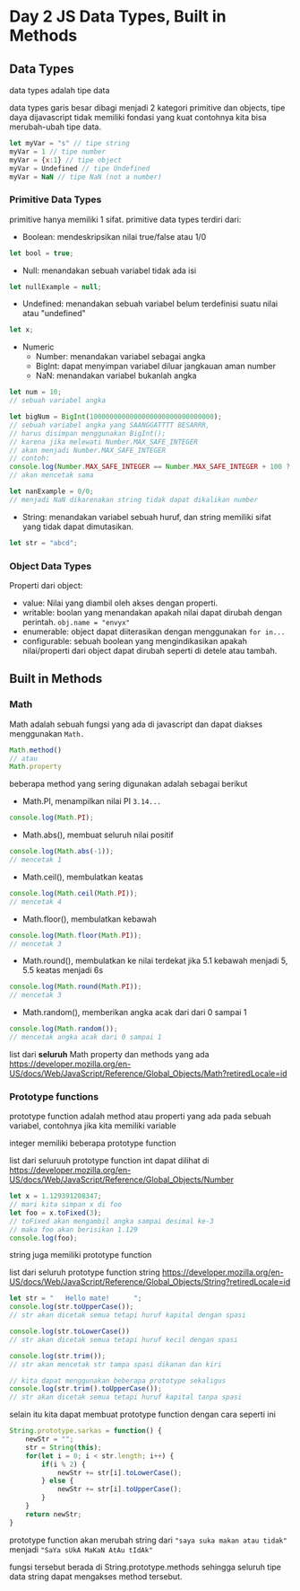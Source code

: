 # Day 2 JS Data Types, Built in Methods

## Data Types
data types adalah tipe data

data types garis besar dibagi menjadi 2 kategori primitive dan objects, tipe daya dijavascript tidak memiliki fondasi yang kuat contohnya kita bisa merubah-ubah tipe data.
```js
let myVar = "s" // tipe string
myVar = 1 // tipe number
myVar = {x:1} // tipe object
myVar = Undefined // tipe Undefined
myVar = NaN // tipe NaN (not a number)
```

### Primitive Data Types
primitive hanya memiliki 1 sifat.
primitive data types terdiri dari:
- Boolean: mendeskripsikan nilai true/false atau 1/0
```js
let bool = true;
```
- Null: menandakan sebuah variabel tidak ada isi
```js
let nullExample = null;
```
- Undefined: menandakan sebuah variabel belum terdefinisi suatu nilai atau "undefined"
```js
let x;
```
- Numeric
  - Number: menandakan variabel sebagai angka
  - BigInt: dapat menyimpan variabel diluar jangkauan aman number
  - NaN: menandakan variabel bukanlah angka
```js
let num = 10;
// sebuah variabel angka

let bigNum = BigInt(1000000000000000000000000000000);
// sebuah variabel angka yang SAANGGATTTT BESARRR, 
// harus disimpan menggunakan BigInt(); 
// karena jika melewati Number.MAX_SAFE_INTEGER 
// akan menjadi Number.MAX_SAFE_INTEGER
// contoh:
console.log(Number.MAX_SAFE_INTEGER == Number.MAX_SAFE_INTEGER + 100 ? "sama" : "beda");
// akan mencetak sama

let nanExample = 0/0;
// menjadi NaN dikarenakan string tidak dapat dikalikan number
```
- String: menandakan variabel sebuah huruf, dan string memiliki sifat yang tidak dapat dimutasikan.
```js
let str = "abcd";
```


### Object Data Types
Properti dari object:
- value: Nilai yang diambil oleh akses dengan properti.
- writable: boolan yang menandakan apakah nilai dapat dirubah dengan perintah. `obj.name = "envyx"`
- enumerable: object dapat diiterasikan dengan menggunakan `for in...`
- configurable: sebuah boolean yang mengindikasikan apakah nilai/properti dari object dapat dirubah seperti di detele atau tambah.

## Built in Methods
### Math
Math adalah sebuah fungsi yang ada di javascript dan dapat diakses menggunakan `Math.`
```js
Math.method()
// atau
Math.property
```

beberapa method yang sering digunakan adalah sebagai berikut
- Math.PI, menampilkan nilai PI `3.14...`
```js
console.log(Math.PI);
```
- Math.abs(), membuat seluruh nilai positif
```js
console.log(Math.abs(-1));
// mencetak 1
```
- Math.ceil(), membulatkan keatas
```js
console.log(Math.ceil(Math.PI));
// mencetak 4
```
- Math.floor(), membulatkan kebawah
```js
console.log(Math.floor(Math.PI));
// mencetak 3
```
- Math.round(), membulatkan ke nilai terdekat jika 5.1 kebawah menjadi 5, 5.5 keatas menjadi 6s
```js
console.log(Math.round(Math.PI));
// mencetak 3
```
- Math.random(), memberikan angka acak dari dari 0 sampai 1
```js
console.log(Math.random());
// mencetak angka acak dari 0 sampai 1
```

list dari **seluruh** Math property dan methods yang ada https://developer.mozilla.org/en-US/docs/Web/JavaScript/Reference/Global_Objects/Math?retiredLocale=id

### Prototype functions
prototype function adalah method atau properti yang ada pada sebuah variabel, contohnya jika kita memiliki variable 

integer memiliki beberapa prototype function

list dari seluruuh prototype function int dapat dilihat di https://developer.mozilla.org/en-US/docs/Web/JavaScript/Reference/Global_Objects/Number

```js
let x = 1.129391208347;
// mari kita simpan x di foo
let foo = x.toFixed(3);
// toFixed akan mengambil angka sampai desimal ke-3
// maka foo akan berisikan 1.129
console.log(foo);
```
string juga memiliki prototype function 

list dari seluruh prototype function string https://developer.mozilla.org/en-US/docs/Web/JavaScript/Reference/Global_Objects/String?retiredLocale=id
```js
let str = "   Hello mate!      ";
console.log(str.toUpperCase());
// str akan dicetak semua tetapi huruf kapital dengan spasi

console.log(str.toLowerCase())
// str akan dicetak semua tetapi huruf kecil dengan spasi

console.log(str.trim());
// str akan mencetak str tampa spasi dikanan dan kiri

// kita dapat menggunakan beberapa prototype sekaligus
console.log(str.trim().toUpperCase());
// str akan dicetak semua tetapi huruf kapital tanpa spasi
```

selain itu kita dapat membuat prototype function dengan cara seperti ini
```js
String.prototype.sarkas = function() {
	newStr = "";
	str = String(this);
	for(let i = 0; i < str.length; i++) {
		if(i % 2) {
			newStr += str[i].toLowerCase();
		} else {
			newStr += str[i].toUpperCase();
		}
	}
	return newStr;
}
```
prototype function akan merubah string dari `"saya suka makan atau tidak"` menjadi `"SaYa sUkA MaKaN AtAu tIdAk"`

fungsi tersebut berada di String.prototype.methods sehingga seluruh tipe data string dapat mengakses method tersebut.

